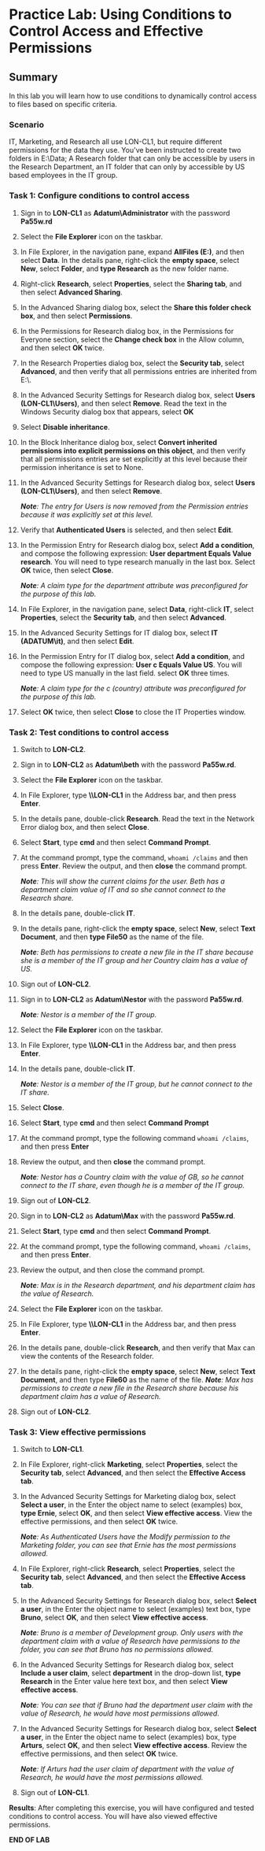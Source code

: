 # Practice Lab: Using Conditions to Control Access and Effective Permissions

## Summary
In this lab you will learn how to use conditions to dynamically control access to files based on specific criteria.


### Scenario
IT, Marketing, and Research all use LON-CL1, but require different permissions for the data they use. You've been instructed to create two folders in E:\\Data; A Research folder that can only be accessible by users in the Research Department, an IT folder that can only by accessible by US based employees in the IT group.


### Task 1: Configure conditions to control access 
1.  Sign in to **LON-CL1** as **Adatum\\Administrator** with the password
    **Pa55w.rd**

2.  Select the **File Explorer** icon on the taskbar.

3.  In File Explorer, in the navigation pane, expand **AllFiles (E:)**, and
    then select **Data**. In the details pane, right-click the **empty space**,
    select **New**, select **Folder**, and **type Research** as the new folder
    name.

4.  Right-click **Research**, select **Properties**, select the **Sharing tab**,
    and then select **Advanced Sharing**.

5.  In the Advanced Sharing dialog box, select the **Share this folder check
    box**, and then select **Permissions**.

6.  In the Permissions for Research dialog box, in the Permissions for Everyone
    section, select the **Change check box** in the Allow column, and then select
    **OK** twice.

7.  In the Research Properties dialog box, select the **Security tab**, select
    **Advanced**, and then verify that all permissions entries are inherited
    from E:\\.

8.  In the Advanced Security Settings for Research dialog box, select **Users
    (LON-CL1\\Users)**, and then select **Remove**. Read the text in the Windows
    Security dialog box that appears, select **OK**

9.  Select **Disable inheritance**.

10. In the Block Inheritance dialog box, select **Convert inherited permissions
    into explicit permissions on this object**, and then verify that all
    permissions entries are set explicitly at this level because their
    permission inheritance is set to None.

11. In the Advanced Security Settings for Research dialog box, select **Users
    (LON-CL1\\Users)**, and then select **Remove**. 
    
    _**Note**: The entry for Users is now removed from the Permission entries because it was explicitly set at this level._

12. Verify that **Authenticated Users** is selected, and then select **Edit**.

13. In the Permission Entry for Research dialog box, select **Add a condition**,
    and compose the following expression: **User department Equals Value
    research**. You will need to type research manually in the last box. Select
    **OK** twice, then select **Close**. 
	
    _**Note**: A claim type for the department attribute was preconfigured for the purpose of this lab._

14. In File Explorer, in the navigation pane, select **Data**, right-click
    **IT**, select **Properties**, select the **Security tab**, and then select
    **Advanced**.

15. In the Advanced Security Settings for IT dialog box, select **IT (ADATUM\\it)**, and then select **Edit**.

16. In the Permission Entry for IT dialog box, select **Add a condition**, and
    compose the following expression: **User c Equals Value US**. You will
    need to type US manually in the last field. select **OK** three times.
    
    _**Note**: A claim type for the c (country) attribute was preconfigured for the purpose of this lab._

17. Select **OK** twice, then select **Close** to close the IT Properties window.

### Task 2: Test conditions to control access 

1.  Switch to **LON-CL2**.

2.  Sign in to **LON-CL2** as **Adatum\\beth** with the password **Pa55w.rd**.

3.  Select the **File Explorer** icon on the taskbar.

4.  In File Explorer, type **\\\\LON-CL1** in the Address bar, and then press **Enter**.

5.  In the details pane, double-click **Research**. Read the text in the Network Error dialog box,
    and then select **Close**.

6.  Select **Start**, type **cmd** and then select **Command Prompt**.

7.  At the command prompt, type the command, `whoami /claims` and then press **Enter**. Review the output, and then **close** the command prompt.
   
    _**Note**: This will show the current claims for the user. Beth has a department claim value of IT and so she cannot connect to the Research share._

8.  In the details pane, double-click **IT**.

9. In the details pane, right-click the **empty space**, select **New**, select
    **Text Document**, and then **type File50** as the name of the file.

    _**Note**: Beth has permissions to create a new file in the IT share because she is a member of the IT group and her Country claim has a value of US._

10. Sign out of **LON-CL2**.

11.  Sign in to **LON-CL2** as **Adatum\\Nestor** with the password **Pa55w.rd**.
    
     _**Note**: Nestor is a member of the IT group._

12. Select the **File Explorer** icon on the taskbar.

13. In File Explorer, type **\\\\LON-CL1** in the Address bar, and then press **Enter**.

14. In the details pane, double-click **IT**. 
    
    _**Note**: Nestor is a member of the IT group, but he cannot connect to the IT share._

15. Select **Close**.

16. Select **Start**, type **cmd** and then select **Command Prompt**

17. At the command prompt, type the following command `whoami /claims`, and then press **Enter**
  
18. Review the output, and then **close** the command prompt.
    
    _**Note**: Nestor has a Country claim with the value of GB, so he cannot connect
	to the IT share, even though he is a member of the IT group._

19. Sign out of **LON-CL2**.

20. Sign in to **LON-CL2** as **Adatum\\Max** with the password **Pa55w.rd**.

21. Select **Start**, type **cmd** and then select **Command Prompt**.

22. At the command prompt, type the following command, `whoami /claims`, and then press **Enter**.

23. Review the output, and then close the command prompt.
   
    _**Note**: Max is in the Research department, and his department claim has the
    value of Research._

24. Select the **File Explorer** icon on the taskbar.

25. In File Explorer, type **\\\\LON-CL1** in the Address bar, and then press **Enter**.

26. In the details pane, double-click **Research**, and then verify that Max can
    view the contents of the Research folder.

27. In the details pane, right-click the **empty space**, select **New**, select
    **Text Document**, and then type **File60** as the name of the file.
    _**Note**: Max has permissions to create a new file in the Research share because
	his department claim has a value of Research._

8. Sign out of **LON-CL2**.

### Task 3: View effective permissions 

1.  Switch to **LON-CL1**.

2.  In File Explorer, right-click **Marketing**, select **Properties**, select the **Security tab**, select **Advanced**, and then select   the **Effective Access tab**.

3.  In the Advanced Security Settings for Marketing dialog box, select **Select a
    user**, in the Enter the object name to select (examples) box, **type
    Ernie**, select **OK**, and then select **View effective access**. View the
    effective permissions, and then select **OK** twice.
    
    _**Note**: As Authenticated Users have the Modify permission to the Marketing
	folder, you can see that Ernie has the most permissions allowed._

4.  In File Explorer, right-click **Research**, select **Properties**, select the **Security tab**, select **Advanced**, and then
    select the **Effective Access tab**.

5.  In the Advanced Security Settings for Research dialog box, select **Select a
    user**, in the Enter the object name to select (examples) text box, type
    **Bruno**, select **OK**, and then select **View effective access**.
    
    _**Note**: Bruno is a member of Development group. Only users with the department claim with a value of Research have
	permissions to the folder, you can see that Bruno has no permissions	allowed._

6.  In the Advanced Security Settings for Research dialog box, select **Include a
    user claim**, select **department** in the drop-down list, **type Research**
    in the Enter value here text box, and then select **View effective access**.
    
    _**Note**: You can see that if Bruno had the department user claim with the value
	of Research, he would have most permissions allowed._

7.  In the Advanced Security Settings for Research dialog box, select **Select a
    user**, in the Enter the object name to select (examples) box, type
    **Arturs**, select **OK**, and then select **View effective access**. Review
    the effective permissions, and then select **OK** twice.
    
    _**Note**: If Arturs had the user claim of department with the value of Research,
	he would have the most permissions allowed._

8.  Sign out of **LON-CL1**.

**Results**: After completing this exercise, you will have configured and tested
conditions to control access. You will have also viewed effective permissions.

**END OF LAB**
